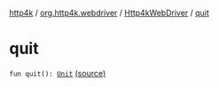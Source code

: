 [http4k](../../index.md) / [org.http4k.webdriver](../index.md) / [Http4kWebDriver](index.md) / [quit](./quit.md)

# quit

`fun quit(): `[`Unit`](https://kotlinlang.org/api/latest/jvm/stdlib/kotlin/-unit/index.html) [(source)](https://github.com/http4k/http4k/blob/master/http4k-testing-webdriver/src/main/kotlin/org/http4k/webdriver/Http4kWebDriver.kt#L89)